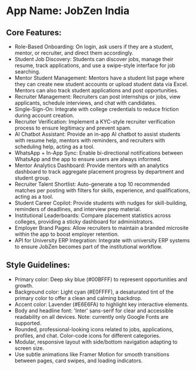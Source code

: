 # **App Name**: JobZen India

## Core Features:

- Role-Based Onboarding: On login, ask users if they are a student, mentor, or recruiter, and direct them accordingly.
- Student Job Discovery: Students can discover jobs, manage their resume, track applications, and use a swipe-style interface for job searching.
- Mentor Student Management: Mentors have a student list page where they can create new student accounts or upload student data via Excel. Mentors can also track student applications and post opportunities.
- Recruiter Management: Recruiters can post internships or jobs, view applicants, schedule interviews, and chat with candidates.
- Single-Sign-On: Integrate with college credentials to reduce friction during account creation.
- Recruiter Verification: Implement a KYC-style recruiter verification process to ensure legitimacy and prevent spam.
- AI Chatbot Assistant: Provide an in-app AI chatbot to assist students with resume help, mentors with reminders, and recruiters with scheduling help, acting as a tool.
- WhatsApp + In-App Sync: Enable bi-directional notifications between WhatsApp and the app to ensure users are always informed.
- Mentor Analytics Dashboard: Provide mentors with an analytics dashboard to track aggregate placement progress by department and student group.
- Recruiter Talent Shortlist: Auto-generate a top 10 recommended matches per posting with filters for skills, experience, and qualifications, acting as a tool.
- Student Career Copilot: Provide students with nudges for skill-building, reminders of deadlines, and interview prep material.
- Institutional Leaderboards: Compare placement statistics across colleges, providing a sticky dashboard for administrators.
- Employer Brand Pages: Allow recruiters to maintain a branded microsite within the app to boost employer retention.
- API for University ERP Integration: Integrate with university ERP systems to ensure JobZen becomes part of the institutional workflow.

## Style Guidelines:

- Primary color: Deep sky blue (#00BFFF) to represent opportunities and growth.
- Background color: Light cyan (#E0FFFF), a desaturated tint of the primary color to offer a clean and calming backdrop.
- Accent color: Lavender (#E6E6FA) to highlight key interactive elements.
- Body and headline font: 'Inter' sans-serif for clear and accessible readability on all devices. Note: currently only Google Fonts are supported.
- Rounded, professional-looking icons related to jobs, applications, profiles, and chat. Color-code icons for different categories.
- Modular, responsive layout with side/bottom navigation adapting to screen size.
- Use subtle animations like Framer Motion for smooth transitions between pages, card swipes, and loading indicators.